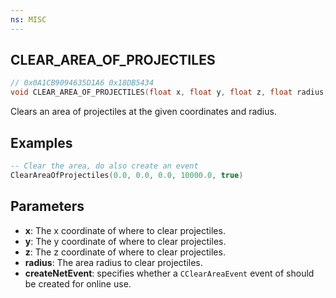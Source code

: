 ```yaml
---
ns: MISC
---
```

## CLEAR_AREA_OF_PROJECTILES

```c
// 0x0A1CB9094635D1A6 0x18DB5434
void CLEAR_AREA_OF_PROJECTILES(float x, float y, float z, float radius, cs_type(int) BOOL createNetEvent);
```

Clears an area of projectiles at the given coordinates and radius.

## Examples
```lua
-- Clear the area, do also create an event
ClearAreaOfProjectiles(0.0, 0.0, 0.0, 10000.0, true)
```


## Parameters
* **x**: The x coordinate of where to clear projectiles.
* **y**: The y coordinate of where to clear projectiles.
* **z**: The z coordinate of where to clear projectiles.
* **radius**: The area radius to clear projectiles.
* **createNetEvent**: specifies whether a `CClearAreaEvent` event of should be created for online use.

